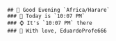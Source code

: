 
        ## 👋 Good Evening `Africa/Harare`
        ### 📅 Today is `10:07 PM`
        ### ⌚ It's `10:07 PM` there
        ### 🎩 With love, EduardoProfe666 
        